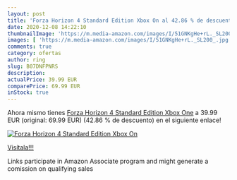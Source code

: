 ```yaml
---
layout: post
title: 'Forza Horizon 4 Standard Edition Xbox On al 42.86 % de descuento'
date: 2020-12-08 14:22:10
thumbnailImage: 'https://m.media-amazon.com/images/I/51GNKgHe+rL._SL200_.jpg'
images: [ 'https://m.media-amazon.com/images/I/51GNKgHe+rL._SL200_.jpg' ]
comments: true
category: ofertas
author: ring
slug: B07DNFPNRS
description:
actualPrice: 39.99 EUR
comparePrice: 69.99 EUR
inStock: true
---
```


Ahora mismo tienes [Forza Horizon 4 Standard Edition Xbox One](https://www.amazon.es/dp/B07DNFPNRS/?tag=tolees-21) a 39.99 EUR (original: 69.99 EUR) (42.86 %  de descuento) en el siguiente enlace!

[![Forza Horizon 4 Standard Edition Xbox On](https://m.media-amazon.com/images/I/51GNKgHe+rL._SL200_.jpg)](https://www.amazon.es/dp/B07DNFPNRS/?tag=tolees-21)

[Visítala!!!](https://www.amazon.es/dp/B07DNFPNRS/?tag=tolees-21)

Links participate in Amazon Associate program and might generate a comission on qualifying sales
